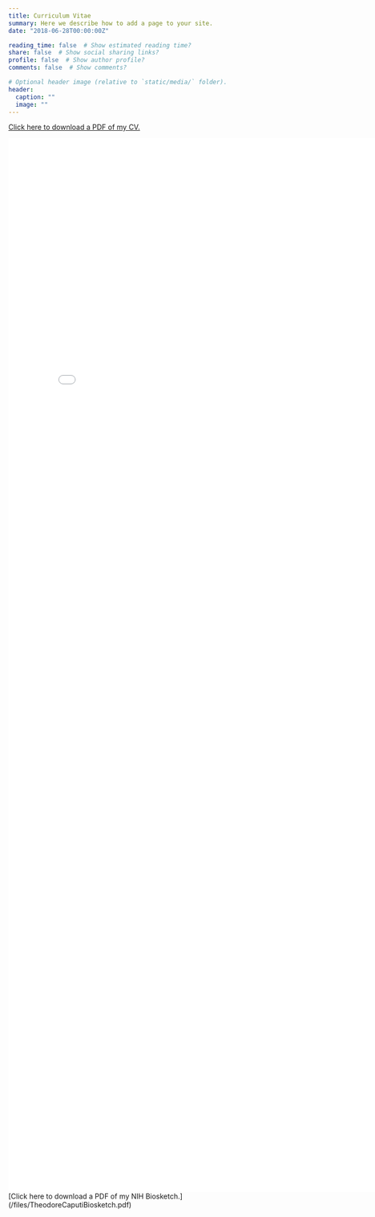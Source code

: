 ```yaml
---
title: Curriculum Vitae
summary: Here we describe how to add a page to your site.
date: "2018-06-28T00:00:00Z"

reading_time: false  # Show estimated reading time?
share: false  # Show social sharing links?
profile: false  # Show author profile?
comments: false  # Show comments?

# Optional header image (relative to `static/media/` folder).
header:
  caption: ""
  image: ""
---
```


[Click here to download a PDF of my CV.](/files/TheodoreCaputiShortCV.pdf)

<embed src="/files/TheodoreCaputiShortCV.pdf" width="800px" height="2100px" />
[Click here to download a PDF of my NIH Biosketch.](/files/TheodoreCaputiBiosketch.pdf)